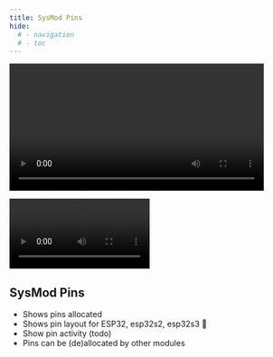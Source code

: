 ```yaml
---
title: SysMod Pins
hide:
  # - navigation
  # - toc
---
```


<video width="450" autoplay><source src="https://github.com/ewowi/StarDocs/assets/138451817/20676c3c-ae0d-4e23-bbef-7982104b2a8c" type="video/mp4"></video>

<video width="248" autoplay><source src="https://github.com/ewowi/StarDocs/assets/138451817/96400ef5-67d9-407b-bf39-df6d45491e93" type="video/mp4"></video>

## SysMod Pins

* Shows pins allocated
* Shows pin layout for ESP32, esp32s2, esp32s3 🚧
* Show pin activity (todo)
* Pins can be (de)allocated by other modules
